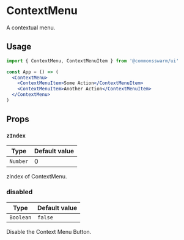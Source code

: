 # ContextMenu

A contextual menu.

## Usage

```jsx
import { ContextMenu, ContextMenuItem } from '@commonsswarm/ui'

const App = () => (
  <ContextMenu>
    <ContextMenuItem>Some Action</ContextMenuItem>
    <ContextMenuItem>Another Action</ContextMenuItem>
  </ContextMenu>
)
```

## Props

### `zIndex`

| Type     | Default value |
| -------- | ------------- |
| `Number` | 0             |

zIndex of ContextMenu.

### disabled

| Type      | Default value |
| --------- | ------------- |
| `Boolean` | `false`       |

Disable the Context Menu Button.
